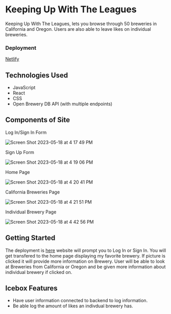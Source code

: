 # Keeping Up With The Leagues

Keeping Up With The Leagues, lets you browse through 50 breweries in California and Oregon.  Users are also able to leave likes on individual breweries.

### Deployment

[Netlify](https://moonlit-axolotl-6f903f.netlify.app/)


## Technologies Used
* JavaScript
* React
* CSS
* Open Brewery DB API (with multiple endpoints)


## Components of Site

Log In/Sign In Form

![Screen Shot 2023-05-18 at 4 17 49 PM](https://github.com/Alex-ArceJr/Keeping-Up-With-The-Leagues/assets/106491940/58719352-b85c-481a-a7e7-8d07007a591d)

Sign Up Form

![Screen Shot 2023-05-18 at 4 19 06 PM](https://github.com/Alex-ArceJr/Keeping-Up-With-The-Leagues/assets/106491940/eac518e3-caff-4f72-95ce-24350d5e936a)

Home Page

![Screen Shot 2023-05-18 at 4 20 41 PM](https://github.com/Alex-ArceJr/Keeping-Up-With-The-Leagues/assets/106491940/2c840637-a4df-408c-b8c5-205688d177e4)

California Breweries Page

![Screen Shot 2023-05-18 at 4 21 51 PM](https://github.com/Alex-ArceJr/Keeping-Up-With-The-Leagues/assets/106491940/d08c93da-0e7b-42c4-a3fc-e113fd4a4221)

Individual Brewery Page
 
 ![Screen Shot 2023-05-18 at 4 42 56 PM](https://github.com/Alex-ArceJr/Keeping-Up-With-The-Leagues/assets/106491940/fbb9f88a-45cb-45cc-8b1d-0e7462878a27)


## Getting Started 
The deployment is [here](https://moonlit-axolotl-6f903f.netlify.app/) website will prompt you to Log In or Sign In.  You will get transfered to the home page displaying my favorite brewery. If picture is clicked it will provide more information on Brewery.  User will be able to look at Breweries from California or Oregon and be given more information about individual brewery if clicked on.

## Icebox Features 
* Have user information connected to backend to log information.
* Be able log the amount of likes an indivdual brewery has.




